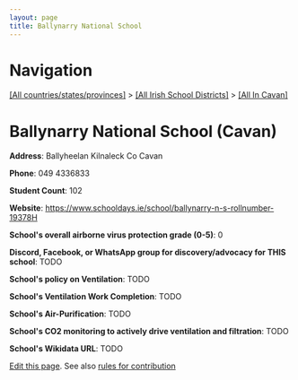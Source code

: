 ```yaml
---
layout: page
title: Ballynarry National School
---
```

# Navigation

[[All countries/states/provinces]](../../..) > [[All Irish School Districts]](../..) > [[All In Cavan]](..)

# Ballynarry National School (Cavan)

**Address**: Ballyheelan Kilnaleck Co Cavan

**Phone**: 049 4336833

**Student Count**: 102

**Website**: <https://www.schooldays.ie/school/ballynarry-n-s-rollnumber-19378H>

**School's overall airborne virus protection grade (0-5)**: 0

**Discord, Facebook, or WhatsApp group for discovery/advocacy for THIS school**: TODO

**School's policy on Ventilation**: TODO

**School's Ventilation Work Completion**: TODO

**School's Air-Purification**: TODO

**School's CO2 monitoring to actively drive ventilation and filtration**: TODO

**School's Wikidata URL**: TODO


[Edit this page](https://github.com/ventilate-schools/Ireland/edit/main/./Cavan/Ballynarry_National_School.md). See also [rules for contribution](../../../contribution-rules/)